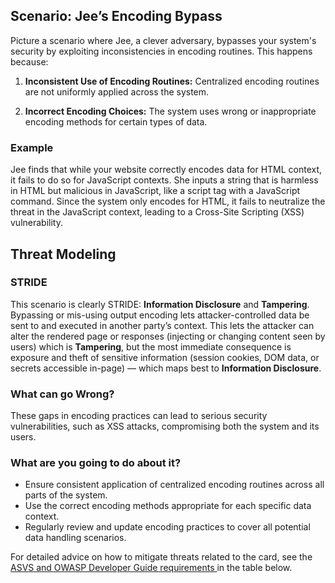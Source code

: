 ## Scenario: Jee’s Encoding Bypass

Picture a scenario where Jee, a clever adversary, bypasses your system's security by exploiting inconsistencies in encoding routines. This happens because:

1. **Inconsistent Use of Encoding Routines:** Centralized encoding routines are not uniformly applied across the system.

2. **Incorrect Encoding Choices:** The system uses wrong or inappropriate encoding methods for certain types of data.

### Example

Jee finds that while your website correctly encodes data for HTML context, it fails to do so for JavaScript contexts. She inputs a string that is harmless in HTML but malicious in JavaScript, like a script tag with a JavaScript command. Since the system only encodes for HTML, it fails to neutralize the threat in the JavaScript context, leading to a Cross-Site Scripting (XSS) vulnerability.

## Threat Modeling

### STRIDE

This scenario is clearly STRIDE: **Information Disclosure** and **Tampering**.
Bypassing or mis-using output encoding lets attacker-controlled data be sent to and executed in another party’s context. This lets the attacker can alter the rendered page or responses (injecting or changing content seen by users) which is **Tampering**, but the most immediate consequence is exposure and theft of sensitive information (session cookies, DOM data, or secrets accessible in-page) — which maps best to **Information Disclosure**.

### What can go Wrong?

These gaps in encoding practices can lead to serious security vulnerabilities, such as XSS attacks, compromising both the system and its users.

### What are you going to do about it?

- Ensure consistent application of centralized encoding routines across all parts of the system.
- Use the correct encoding methods appropriate for each specific data context.
- Regularly review and update encoding practices to cover all potential data handling scenarios.

For detailed advice on how to mitigate threats related to the card, see the [ASVS and OWASP Developer Guide requirements ](#mapping 'ASVS and OWASP Developer Guide requirements [internal]') in the table below.
